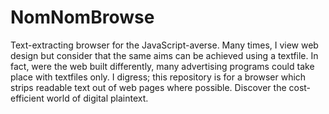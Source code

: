 # NomNomBrowse
Text-extracting browser for the JavaScript-averse. Many times, I view web design but consider that the same aims can be achieved using a textfile. In fact, were the web built differently, many advertising programs could take place with textfiles only. I digress; this repository is for a browser which strips readable text out of web pages where possible. Discover the cost-efficient world of digital plaintext.
